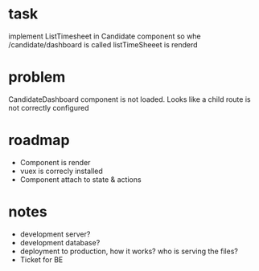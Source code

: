 # task

implement ListTimesheet in Candidate component so whe /candidate/dashboard is called listTimeSheeet is renderd

# problem

CandidateDashboard component is not loaded. Looks like a child route is not correctly configured

# roadmap

* Component is render
* vuex is correcly installed
* Component attach to state & actions

# notes

* development server?
* development database?
* deployment to production, how it works? who is serving the files?
* Ticket for BE
